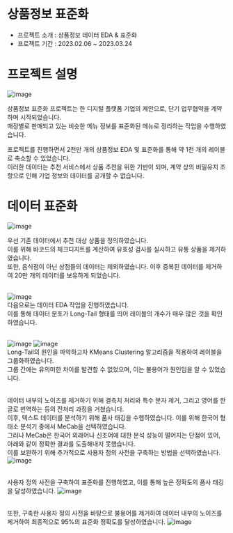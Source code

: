 # 상품정보 표준화
- 프로젝트 소개 : 상품정보 데이터 EDA & 표준화
- 프로젝트 기간 : 2023.02.06 ~ 2023.03.24

# 프로젝트 설명

![image](https://user-images.githubusercontent.com/62882579/230099319-877484fb-9b6f-4bd3-9ecb-6bd3a1b54c5e.png)

상품정보 표준화 프로젝트는 한 디지털 플랫폼 기업의 제안으로, 단기 업무협약을 계약하며 시작되었습니다. <br>
매장별로 판매되고 있는 비슷한 메뉴 정보를 표준화된 메뉴로 정리하는 작업을 수행하였습니다.

프로젝트를 진행하면서 2천만 개의 상품정보 EDA 및 표준화를 통해 약 1천 개의 레이블로 축소할 수 있었습니다. <br>
이러한 데이터는 추천 서비스에서 상품 추천을 위한 기반이 되며, 계약 상의 비밀유지 조항으로 인해 기업 정보와 데이터를 공개할 수 없습니다.

# 데이터 표준화

![image](https://user-images.githubusercontent.com/62882579/230099504-b06359ed-e883-4a77-b344-6997cbdeabad.png)

우선 기존 데이터에서 추천 대상 상품을 정의하였습니다. <br>
이를 위해 바코드의 체크디지트를 계산하여 유효성 검사를 실시하고 유통 상품을 제거하였습니다. <br>
또한, 음식점이 아닌 상점들의 데이터는 제외하였습니다. 이후 중복된 데이터를 제거하여 20만 개의 데이터를 보유하게 되었습니다. <br><br>

![image](https://user-images.githubusercontent.com/62882579/230099694-e6371357-d2c6-44a3-af57-9a4a6e3cb7ae.png) <br>
다음으로는 데이터 EDA 작업을 진행하였습니다. <br>
이를 통해 데이터 분포가 Long-Tail 형태를 띄어 레이블의 개수가 매우 많은 것을 확인하였습니다. <br><br>

![image](https://user-images.githubusercontent.com/62882579/230100111-132506d0-564c-40bd-82bb-f48877419f70.png)
![image](https://user-images.githubusercontent.com/62882579/230100166-7572d634-8d44-468a-9b7e-38ac7b30441d.png) <br>
Long-Tail의 원인을 파악하고자 KMeans Clustering 알고리즘을 적용하여 레이블을 그룹화하였습니다. <br>
그룹 간에는 유의미한 차이를 발견할 수 없었으며, 이는 불용어가 원인임을 알 수 있었습니다. <br><br>


데이터 내부의 노이즈를 제거하기 위해 결측치 처리와 특수 문자 제거, 그리고 영어를 한글로 번역하는 등의 전처리 과정을 거쳤습니다. <br>
이후, 텍스트 데이터를 분석하기 위해 품사 태깅을 수행하였습니다. 이를 위해 한국어 형태소 분석기 중에서 MeCab을 선택하였습니다. <br>
그러나 MeCab은 한국어 외래어나 신조어에 대한 분석 성능이 떨어지는 단점이 있어, 아래와 같이 정확한 결과를 도출해내지 못했습니다. <br>
이를 보완하기 위해 추가적으로 사용자 정의 사전을 구축하는 방법을 선택하였습니다. <br>
![image](https://user-images.githubusercontent.com/62882579/230101580-19e9517e-6c91-42a1-9cfa-3ec66a98e066.png) <br><br>


사용자 정의 사전을 구축하여 표준화를 진행하였고, 이를 통해 높은 정확도의 품사 태깅을 달성하였습니다.
![image](https://user-images.githubusercontent.com/62882579/230102400-74f9ed90-16b6-4a18-846d-a028adeb2424.png) <br><br>

또한, 구축한 사용자 정의 사전을 바탕으로 불용어를 제거하여 데이터 내부의 노이즈를 제거하여 최종적으로 95%의 표준화 정확도를 달성하였습니다.
![image](https://user-images.githubusercontent.com/62882579/230101970-24b72172-5315-4d75-942f-8dd8856dad40.png)
